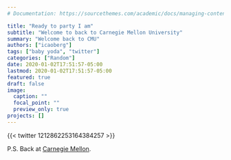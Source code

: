 ```yaml
---
# Documentation: https://sourcethemes.com/academic/docs/managing-content/

title: "Ready to party I am"
subtitle: "Welcome to back to Carnegie Mellon University"
summary: "Welcome back to CMU"
authors: ["icaoberg"]
tags: ["baby yoda", "twitter"]
categories: ["Random"]
date: 2020-01-02T17:51:57-05:00
lastmod: 2020-01-02T17:51:57-05:00
featured: true
draft: false
image:
  caption: ""
  focal_point: ""
  preview_only: true
projects: []
---
```


{{< twitter 1212862253164384257 >}}

P.S. Back at [Carnegie Mellon](http://www.cmu.edu).

